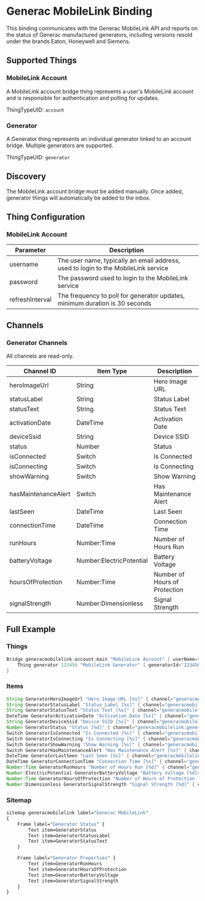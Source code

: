 # Generac MobileLink Binding

This binding communicates with the Generac MobileLink API and reports on the status of Generac manufactured generators, including versions resold under the brands Eaton, Honeywell and Siemens.

## Supported Things

### MobileLink Account

A MobileLink account bridge thing represents a user's MobileLink account and is responsible for authentication and polling for updates.

ThingTypeUID: `account`

### Generator

A Generator thing represents an individual generator linked to an account bridge. Multiple generators are supported.

ThingTypeUID: `generator`

## Discovery

The MobileLink account bridge must be added manually. Once added, generator things will automatically be added to the inbox.

## Thing Configuration

### MobileLink Account

| Parameter       | Description                                                                        |
|-----------------|------------------------------------------------------------------------------------|
| username        | The user name, typically an email address, used to login to the MobileLink service |
| password        | The password used to login to the MobileLink service                               |
| refreshInterval | The frequency to poll for generator updates, minimum duration is 30 seconds        |

## Channels

### Generator Channels

All channels are read-only.

| Channel ID           | Item Type                   | Description                       |
|----------------------|-----------------------------|-----------------------------------|
| heroImageUrl         | String                      | Hero Image URL                    |
| statusLabel          | String                      | Status Label                      |
| statusText           | String                      | Status Text                       |
| activationDate       | DateTime                    | Activation Date                   |
| deviceSsid           | String                      | Device SSID                       |
| status               | Number                      | Status                            |
| isConnected          | Switch                      | Is Connected                      |
| isConnecting         | Switch                      | Is Connecting                     |
| showWarning          | Switch                      | Show Warning                      |
| hasMaintenanceAlert  | Switch                      | Has Maintenance Alert             |
| lastSeen             | DateTime                    | Last Seen                         |
| connectionTime       | DateTime                    | Connection Time                   |
| runHours             | Number:Time                 | Number of Hours Run               |
| batteryVoltage       | Number:ElectricPotential    | Battery Voltage                   |
| hoursOfProtection    | Number:Time                 | Number of Hours of Protection     |
| signalStrength       | Number:Dimensionless        | Signal Strength                   |


## Full Example

### Things

```java
Bridge generacmobilelink:account:main "MobileLink Account" [ userName="foo@bar.com", password="secret",refreshInterval=60 ] {
    Thing generator 123456 "MobileLink Generator" [ generatorId="123456" ]
}
```

### Items

```java
String GeneratorHeroImageUrl "Hero Image URL [%s]" { channel="generacmobilelink:generator:main:123456:heroImageUrl" }
String GeneratorStatusLabel "Status Label [%s]" { channel="generacmobilelink:generator:main:123456:statusLabel" }
String GeneratorStatusText "Status Text [%s]" { channel="generacmobilelink:generator:main:123456:statusText" }
DateTime GeneratorActivationDate "Activation Date [%s]" { channel="generacmobilelink:generator:main:123456:activationDate" }
String GeneratorDeviceSsid "Device SSID [%s]" { channel="generacmobilelink:generator:main:123456:deviceSsid" }
Number GeneratorStatus "Status [%d]" { channel="generacmobilelink:generator:main:123456:status" }
Switch GeneratorIsConnected "Is Connected [%s]" { channel="generacmobilelink:generator:main:123456:isConnected" }
Switch GeneratorIsConnecting "Is Connecting [%s]" { channel="generacmobilelink:generator:main:123456:isConnecting" }
Switch GeneratorShowWarning "Show Warning [%s]" { channel="generacmobilelink:generator:main:123456:showWarning" }
Switch GeneratorHasMaintenanceAlert "Has Maintenance Alert [%s]" { channel="generacmobilelink:generator:main:123456:hasMaintenanceAlert" }
DateTime GeneratorLastSeen "Last Seen [%s]" { channel="generacmobilelink:generator:main:123456:lastSeen" }
DateTime GeneratorConnectionTime "Connection Time [%s]" { channel="generacmobilelink:generator:main:123456:connectionTime" }
Number:Time GeneratorRunHours "Number of Hours Run [%d]" { channel="generacmobilelink:generator:main:123456:runHours" }
Number:ElectricPotential GeneratorBatteryVoltage "Battery Voltage [%d]v" { channel="generacmobilelink:generator:main:123456:batteryVoltage" }
Number:Time GeneratorHoursOfProtection "Number of Hours of Protection [%d]" { channel="generacmobilelink:generator:main:123456:hoursOfProtection" }
Number:Dimensionless GeneratorSignalStrength "Signal Strength [%d]" { channel="generacmobilelink:generator:main:123456:signalStrength" }

```

### Sitemap

```perl
sitemap generacmobilelink label="Generac MobileLink"
{
    Frame label="Generator Status" {
        Text item=GeneratorStatus
        Text item=GeneratorStatusLabel
        Text item=GeneratorStatusText
    }

    Frame label="Generator Properties" {
        Text item=GeneratorRunHours
        Text item=GeneratorHoursOfProtection
        Text item=GeneratorBatteryVoltage
        Text item=GeneratorSignalStrength
    }
}
```
